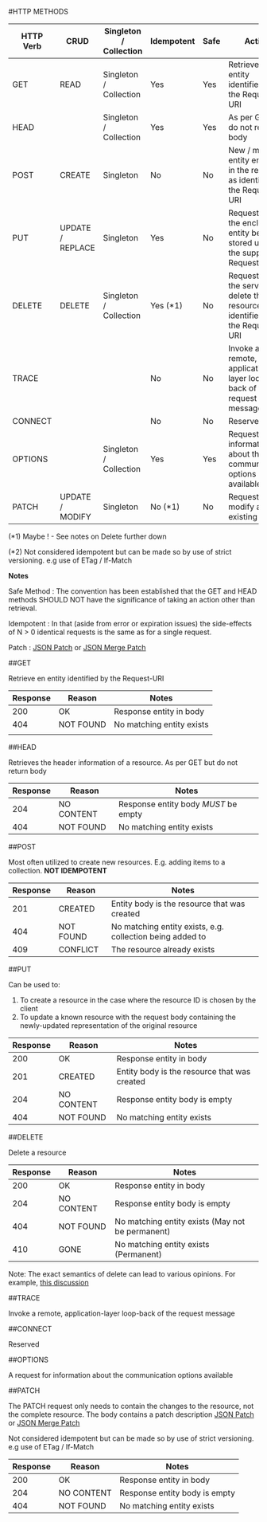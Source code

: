 

#HTTP METHODS

| HTTP Verb     | CRUD             | Singleton / Collection | Idempotent | Safe  | Action                                                                         |
| ------------- |------------------|------------------------|------------|-------|--------------------------------------------------------------------------------|
| GET           | READ             | Singleton / Collection | Yes        | Yes   | Retrieve en entity identified by the Request-URI                               |
| HEAD          |                  | Singleton / Collection | Yes        | Yes   | As per GET but do not return body                                              |
| POST          | CREATE           | Singleton              | No         | No    | New / modified entity enclosed in the request as identified by the Request-URI |
| PUT           | UPDATE / REPLACE | Singleton              | Yes        | No    | Requests that the enclosed entity be stored under the supplied Request-URI     |
| DELETE        | DELETE           | Singleton / Collection | Yes (*1)   | No    | Requests that the server delete the resource identified by the Request-URI     | 
| TRACE         |                  |                        | No         | No    | Invoke a remote, application-layer loop-back of the request message            | 
| CONNECT       |                  |                        | No         | No    | Reserved                                                                       |
| OPTIONS       |                  | Singleton / Collection | Yes        | Yes   | Request for information about the communication options available              | 
| PATCH         | UPDATE / MODIFY  | Singleton              | No (*1)     | No   | Request to modify an existing entity                                           |      

(*1) Maybe ! - See notes on Delete further down

(*2) Not considered idempotent but can be made so by use of strict versioning. e.g use of ETag / If-Match

**Notes**

Safe Method : The convention has been established that the GET and HEAD methods SHOULD NOT have the significance of taking an action other than retrieval.

Idempotent :  In that (aside from error or expiration issues) the side-effects of N > 0 identical requests is the same as for a single request.

Patch :  [JSON Patch](https://tools.ietf.org/html/rfc6902) or [JSON Merge Patch](https://tools.ietf.org/html/rfc7396)

##GET 

Retrieve en entity identified by the Request-URI

| Response | Reason      | Notes                                                   |
|----------|-------------|---------------------------------------------------------| 
| 200      | OK          | Response entity in body                                 |
| 404      | NOT FOUND   | No matching entity exists                               | 
                                                                   |
##HEAD

Retrieves the header information of a resource. As per GET but do not return body

| Response | Reason      | Notes                                                   |
|----------|-------------|---------------------------------------------------------| 
| 204      | NO CONTENT  | Response entity body *MUST* be empty                    |
| 404      | NOT FOUND   | No matching entity exists                               | 
                                                                 
##POST

Most often utilized to create new resources. E.g. adding items to a collection.  **NOT IDEMPOTENT** 

| Response | Reason      | Notes                                                     |
|----------|-------------|-----------------------------------------------------------| 
| 201      | CREATED     | Entity body is the resource that was created              |
| 404      | NOT FOUND   | No matching entity exists, e.g. collection being added to |
| 409      | CONFLICT    | The resource already exists                               |
                                                                
##PUT

Can be used to:

1.  To create a resource in the case where the resource ID is chosen by the client 
2.  To update a known resource with the request body containing the newly-updated representation of the original resource

| Response | Reason      | Notes                                                   |
|----------|-------------|---------------------------------------------------------|
| 200      | OK          | Response entity in body                                 |
| 201      | CREATED     | Entity body is the resource that was created            |
| 204      | NO CONTENT  | Response entity body is empty                           |
| 404      | NOT FOUND   | No matching entity exists                               | 

##DELETE

Delete a resource

| Response | Reason      | Notes                                                   |
|----------|-------------|---------------------------------------------------------|
| 200      | OK          | Response entity in body                                 | 
| 204      | NO CONTENT  | Response entity body is empty                           |
| 404      | NOT FOUND   | No matching entity exists  (May not be permanent)       | 
| 410      | GONE        | No matching entity exists (Permanent)                   | 

Note: The exact semantics of delete can lead to various opinions.  For example, [this discussion](http://leedavis81.github.io/is-a-http-delete-requests-idempotent/)


##TRACE

Invoke a remote, application-layer loop-back of the request message

##CONNECT

Reserved

##OPTIONS

A request for information about the communication options available

##PATCH

 The PATCH request only needs to contain the changes to the resource, not the complete resource.
 The body contains a patch description [JSON Patch](https://tools.ietf.org/html/rfc6902) or [JSON Merge Patch](https://tools.ietf.org/html/rfc7396)

 Not considered idempotent but can be made so by use of strict versioning. e.g use of ETag / If-Match
 

| Response | Reason      | Notes                                                   |
|----------|-------------|---------------------------------------------------------|
| 200      | OK          | Response entity in body                                 |           |
| 204      | NO CONTENT  | Response entity body is empty                           |
| 404      | NOT FOUND   | No matching entity exists                               | 